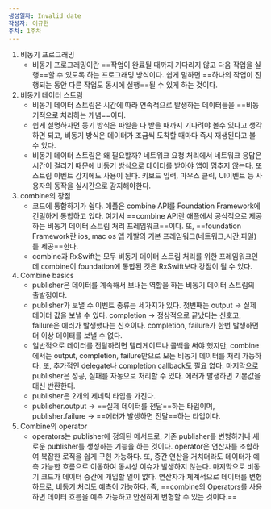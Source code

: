 ```yaml
---
생성일자: Invalid date
작성자: 이규현
주차: 1주차
---
```

1. 비동기 프로그래밍
    - 비동기 프로그래밍이란 ==작업이 완료될 때까지 기다리지 않고 다음 작업을 실행==할 수 있도록 하는 프로그래밍 방식이다. 쉽게 말하면 ==하나의 작업이 진행되는 동안 다른 작업도 동시에 실행==될 수 있게 하는 것이다.
2. 비동기 데이터 스트림
    - 비동기 데이터 스트림은 시간에 따라 연속적으로 발생하는 데이터들을 ==비동기적으로 처리하는 개념==이다.
    - 쉽게 설명하자면 동기 방식은 파일을 다 받을 때까지 기다려야 볼수 있다고 생각하면 되고, 비동기 방식은 데이터가 조금씩 도착할 때마다 즉시 재생된다고 볼 수 있다.
    - 비동기 데이터 스트림은 왜 필요할까? 네트워크 요청 처리에서 네트워크 응답은 시간이 걸리기 때문에 비동기 방식으로 데이터를 받아야 앱이 멈추지 않는다. 또 스트림 이벤트 감지에도 사용이 된다. 키보드 입력, 마우스 클릭, UI이벤트 등 사용자의 동작을 실시간으로 감지해야한다.
3. combine의 장점
    - 코드에 통합하기가 쉽다. 애플은 combine API를 Foundation Framework에 긴밀하게 통합하고 있다. 여기서 ==combine API란 애플에서 공식적으로 제공하는 비동기 데이터 스트림 처리 프레임워크==이다. 또, ==foundation Framework란 ios, mac os 앱 개발의 기본 프레임워크(네트워크,시간,파일)를 제공==한다.
    - combine과 RxSwift는 모두 비동기 데이터 스트림 처리를 위한 프레임워크인데 combine이 foundation에 통합된 것은 RxSwift보다 강점이 될 수 있다.
4. Combine basics
    - publisher은 데이터를 계속해서 보내는 역할을 하는 비동기 데이터 스트림의 출발점이다.
    - publisher가 보낼 수 이벤트 종류는 세가지가 있다. 첫번째는 output → 실제 데이터 값을 보낼 수 있다. completion → 정상적으로 끝났다는 신호고, failure은 에러가 발생했다는 신호이다. completion, failure가 한번 발생하면 더 이상 데이터를 보낼 수 없다.
    - 일반적으로 데이터를 전달하려면 델리게이트나 콜백을 써야 했지만, combine에서는 output, completion, failure만으로 모든 비동기 데이터를 처리 가능하다. 또, 추가적인 delegate나 completion callback도 필요 없다. 마지막으로 publisher은 성공, 실패를 자동으로 처리할 수 있다. 에러가 발생하면 기본값을 대신 반환한다.
    - publisher은 2개의 제네릭 타입을 가진다.
    - publisher.output → ==실제 데이터를 전달==하는 타입이며, publisher.failure → ==에러가 발생하면 전달==하는 타입이다.
5. Combine의 operator
    - operators는 publisher에 정의된 메서드로, 기존 publisher를 변형하거나 새로운 publisher를 생성하는 기능을 하는 것이다. operator은 연산자를 조합하여 복잡한 로직을 쉽게 구현 가능하다. 또, 중간 연산을 거치더라도 데이터가 예측 가능한 흐름으로 이동하여 동시성 이슈가 발생하지 않는다. 마지막으로 비동기 코드가 데이터 중간에 개입할 일이 없다. 연산자가 체계적으로 데이터를 변형하므로, 비동기 처리도 예측이 가능하다. 즉, ==combine의 Operators를 사용하면 데이터 흐름을 예측 가능하고 안전하게 변형할 수 있는 것이다.==